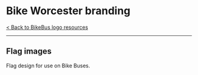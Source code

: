 # Bike Worcester branding

[< Back to BikeBus logo resources](./bikebus-logo.md)

---

## Flag images
Flag design for use on Bike Buses.

